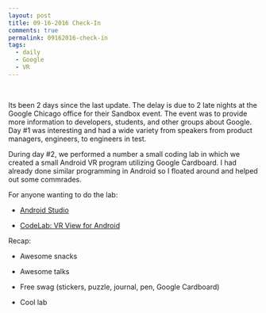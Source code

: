 ```yaml
---
layout: post
title: 09-16-2016 Check-In
comments: true
permalink: 09162016-check-in
tags:
  - daily
  - Google
  - VR
---
```


&nbsp;

Its been 2 days since the last update.  The delay is due to 2 late nights at the Google Chicago office for their Sandbox event.  The event was to provide more information to developers, students, and other groups about Google.  Day #1 was interesting and had a wide variety from speakers from product managers, engineers, to engineers in test. 

During day #2, we performed a number a small coding lab in which we created a small Android VR program utilizing Google Cardboard.  I had already done similar programming in Android so I floated around and helped out some commrades.

For anyone wanting to do the lab:

  * [Android Studio](https://developer.android.com/studio/index.html)

  * [CodeLab: VR View for Android](https://docs.google.com/presentation/d/17qQyeZ6USuZxtay9GwHDeImkrzkvtFT-6--dDWdIIas/edit#slide=id.g109c904e9d_0_0)

Recap:

  * Awesome snacks

  * Awesome talks

  * Free swag (stickers, puzzle, journal, pen, Google Cardboard)

  * Cool lab